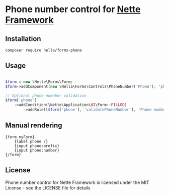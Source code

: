 Phone number control for [Nette Framework](http://nette.org)
=============================================================================================

Installation
------------

```
composer require nella/forms-phone
```

Usage
------

```php

$form = new \Nette\Forms\Form;
$form->addComponent(new \Nella\Forms\Controls\PhoneNumber('Phone'), 'phone');

// Optional phone numnber validation
$form['phone']
	->addCondition(\Nette\Application\UI\Form::FILLED)
		->addRule([$form['phone'], 'validatePhoneNumber'], 'Phone number is invalid');

```

Manual rendering
----------------

```smarty
{form myForm}
	{label phone /}
	{input phone:prefix}
	{input phone:number}
{/form}
```

License
-------
Phone number control for Nette Framework is licensed under the MIT License - see the LICENSE file for details
